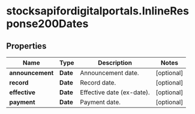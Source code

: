 # stocksapifordigitalportals.InlineResponse200Dates

## Properties

Name | Type | Description | Notes
------------ | ------------- | ------------- | -------------
**announcement** | **Date** | Announcement date. | [optional] 
**record** | **Date** | Record date. | [optional] 
**effective** | **Date** | Effective date (ex-date). | [optional] 
**payment** | **Date** | Payment date. | [optional] 


